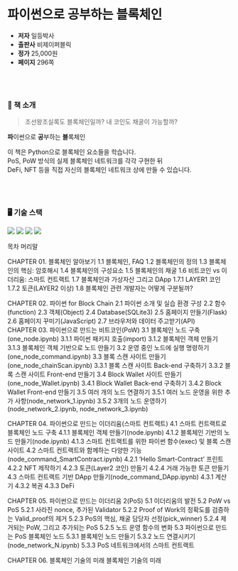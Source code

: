 # 파이썬으로 공부하는 블록체인  
* **저자** 일등박사
* **출판사** 비제이퍼블릭
* **정가** 25,000원
* **페이지** 296쪽
<br/> <br/> <br/> <br/> 
### 📖 책 소개
> 조선왕조실록도 블록체인일까? 내 코인도 채굴이 가능할까?  
  
**파**이썬으로 **공**부하는 **블**록체인  
   
이 책은 Python으로 블록체인 요소들을 학습니다.  
PoS, PoW 방식의 실제 블록체인 네트워크를 각각 구현한 뒤  
DeFi, NFT 등을 직접 자신의 블록체인 네트워크 상에 만들 수 있습니다.
<br/> <br/> <br/> <br/> 
### 🖥️ 기술 스택  
<img src="https://img.shields.io/badge/python-3776AB?style=for-the-badge&logo=python&logoColor=white"> <img src="https://img.shields.io/badge/SQLite-003B57?style=for-the-badge&logo=SQLite&logoColor=white"> <img src="https://img.shields.io/badge/flask-000000?style=for-the-badge&logo=flask&logoColor=white"> <img src="https://img.shields.io/badge/javascript-F7DF1E?style=for-the-badge&logo=javascript&logoColor=black"> 

목차
머리말

CHAPTER 01. 블록체인 알아보기
1.1 블록체인, FAQ
1.2 블록체인의 정의
1.3 블록체인의 핵심: 암호해시
1.4 블록체인의 구성요소
1.5 블록체인의 채굴
1.6 비트코인 vs 이더리움: 스마트 컨트랙트
1.7 블록체인과 가상자산 그리고 DApp
1.7.1 LAYER1 코인
1.7.2 토큰(LAYER2 이상)
1.8 블록체인 관련 개발자는 어떻게 구분될까?

CHAPTER 02. 파이썬 for Block Chain
2.1 파이썬 소개 및 실습 환경 구성
2.2 함수(function)
2.3 객체(Object)
2.4 Database(SQLite3)
2.5 홈페이지 만들기(Flask)
2.6 홈페이지 꾸미기(JavaScript)
2.7 브라우저와 데이터 주고받기(API)
 
CHAPTER 03. 파이썬으로 만드는 비트코인(PoW)
3.1 블록체인 노드 구축(one_node.ipynb)
3.1.1 파이썬 패키지 호출(import)
3.1.2 블록체인 객체 만들기
3.1.3 블록체인 객체 기반으로 노드 만들기
3.2 운영 중인 노드에 실행 명령하기(one_node_command.ipynb)
3.3 블록 스캔 사이트 만들기(one_node_chainScan.ipynb)
3.3.1 블록 스캔 사이트 Back-end 구축하기
3.3.2 블록 스캔 사이트 Front-end 만들기
3.4 Block Wallet 사이트 만들기(one_node_Wallet.ipynb)
3.4.1 Block Wallet Back-end 구축하기
3.4.2 Block Wallet Front-end 만들기
3.5 여러 개의 노드 연결하기
3.5.1 여러 노드 운영을 위한 추가 사항(node_network_1.ipynb)
3.5.2 3개의 노드 운영하기(node_network_2.ipynb, node_network_3.ipynb)

CHAPTER 04. 파이썬으로 만드는 이더리움(스마트 컨트랙트)
4.1 스마트 컨트랙트로 블록체인 노드 구축
4.1.1 블록체인 객체 만들기(node.ipynb)
4.1.2 블록체인 기반의 노드 만들기(node.ipynb)
4.1.3 스마트 컨트랙트를 위한 파이썬 함수(exec) 및 블록 스캔 사이트
4.2 스마트 컨트랙트와 함께하는 다양한 기능(node_command_SmartContract.ipynb)
4.2.1 ‘Hello Smart-Contract’ 프린트
4.2.2 NFT 제작하기
4.2.3 토큰(Layer2 코인) 만들기
4.2.4 거래 가능한 토큰 만들기
4.3 스마트 컨트랙트 기반 DApp 만들기(node_command_DApp.ipynb)
4.3.1 계산기
4.3.2 복권
4.3.3 DeFi

CHAPTER 05. 파이썬으로 만드는 이더리움 2(PoS)
5.1 이더리움의 발전
5.2 PoW vs PoS
5.2.1 사라진 nonce, 추가된 Validator
5.2.2 Proof of Work의 정확도를 검증하는 Valid_proof의 제거
5.2.3 PoS의 핵심, 채굴 담당자 선정(pick_winner)
5.2.4 제거되는 PoW, 그리고 추가되는 PoS
5.2.5 노드 운영 함수의 변화
5.3 파이썬으로 만드는 PoS 블록체인 노드
5.3.1 블록체인 노드 만들기
5.3.2 노드 연결시키기(node_network_N.ipynb)
5.3.3 PoS 네트워크에서의 스마트 컨트랙트

CHAPTER 06. 블록체인 기술의 미래
블록체인 기술의 미래
